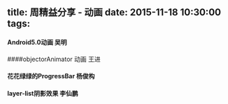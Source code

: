title: 周精益分享 - 动画
date: 2015-11-18  10:30:00
tags:
---
#### Android5.0动画 吴明

####objectorAnimator 动画  王进

#### 花花绿绿的ProgressBar  杨俊构

#### layer-list阴影效果 李仙鹏
